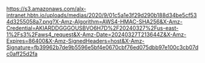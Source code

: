 https://s3.amazonaws.com/alx-intranet.hbtn.io/uploads/medias/2020/9/01c5a1e3f29d290b188d34be5cf534d3255058a7.png?X-Amz-Algorithm=AWS4-HMAC-SHA256&X-Amz-Credential=AKIARDDGGGOUSBVO6H7D%2F20240327%2Fus-east-1%2Fs3%2Faws4_request&X-Amz-Date=20240327T213644Z&X-Amz-Expires=86400&X-Amz-SignedHeaders=host&X-Amz-Signature=fb39962b7de9b5596e5bf4e0670cbf76ed075dbb97e100c3cb07dc0aff25d2fa
